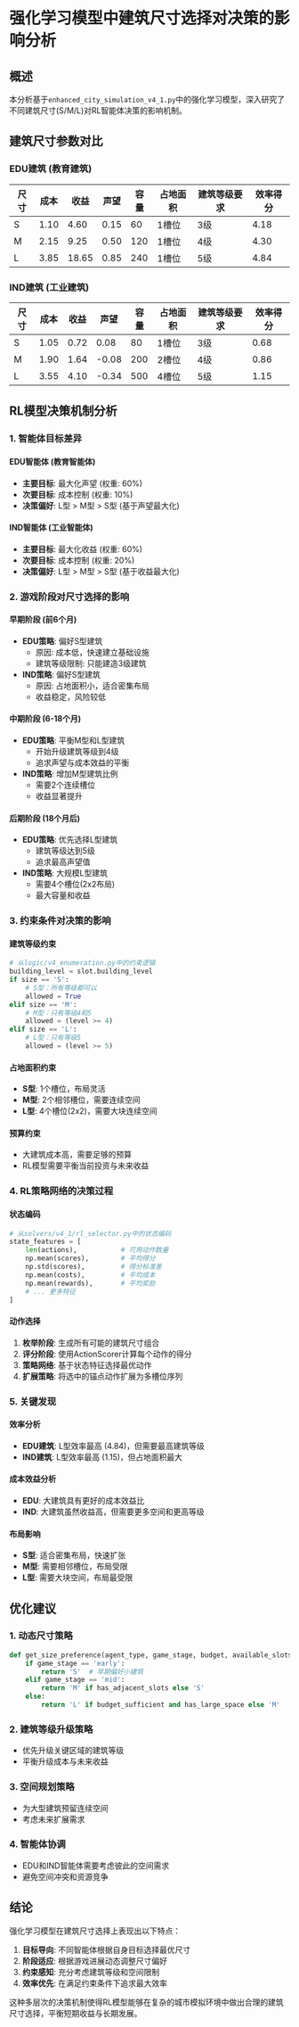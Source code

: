 # 强化学习模型中建筑尺寸选择对决策的影响分析

## 概述

本分析基于`enhanced_city_simulation_v4_1.py`中的强化学习模型，深入研究了不同建筑尺寸(S/M/L)对RL智能体决策的影响机制。

## 建筑尺寸参数对比

### EDU建筑 (教育建筑)

| 尺寸 | 成本 | 收益 | 声望 | 容量 | 占地面积 | 建筑等级要求 | 效率得分 |
|------|------|------|------|------|----------|--------------|----------|
| S    | 1.10 | 4.60 | 0.15 | 60   | 1槽位    | 3级         | 4.18     |
| M    | 2.15 | 9.25 | 0.50 | 120  | 1槽位    | 4级         | 4.30     |
| L    | 3.85 | 18.65| 0.85 | 240  | 1槽位    | 5级         | 4.84     |

### IND建筑 (工业建筑)

| 尺寸 | 成本 | 收益 | 声望 | 容量 | 占地面积 | 建筑等级要求 | 效率得分 |
|------|------|------|------|------|----------|--------------|----------|
| S    | 1.05 | 0.72 | 0.08 | 80   | 1槽位    | 3级         | 0.68     |
| M    | 1.90 | 1.64 | -0.08| 200  | 2槽位    | 4级         | 0.86     |
| L    | 3.55 | 4.10 | -0.34| 500  | 4槽位    | 5级         | 1.15     |

## RL模型决策机制分析

### 1. 智能体目标差异

#### EDU智能体 (教育智能体)
- **主要目标**: 最大化声望 (权重: 60%)
- **次要目标**: 成本控制 (权重: 10%)
- **决策偏好**: L型 > M型 > S型 (基于声望最大化)

#### IND智能体 (工业智能体)
- **主要目标**: 最大化收益 (权重: 60%)
- **次要目标**: 成本控制 (权重: 20%)
- **决策偏好**: L型 > M型 > S型 (基于收益最大化)

### 2. 游戏阶段对尺寸选择的影响

#### 早期阶段 (前6个月)
- **EDU策略**: 偏好S型建筑
  - 原因: 成本低，快速建立基础设施
  - 建筑等级限制: 只能建造3级建筑
- **IND策略**: 偏好S型建筑
  - 原因: 占地面积小，适合密集布局
  - 收益稳定，风险较低

#### 中期阶段 (6-18个月)
- **EDU策略**: 平衡M型和L型建筑
  - 开始升级建筑等级到4级
  - 追求声望与成本效益的平衡
- **IND策略**: 增加M型建筑比例
  - 需要2个连续槽位
  - 收益显著提升

#### 后期阶段 (18个月后)
- **EDU策略**: 优先选择L型建筑
  - 建筑等级达到5级
  - 追求最高声望值
- **IND策略**: 大规模L型建筑
  - 需要4个槽位(2x2布局)
  - 最大容量和收益

### 3. 约束条件对决策的影响

#### 建筑等级约束
```python
# 从logic/v4_enumeration.py中的约束逻辑
building_level = slot.building_level
if size == 'S':
    # S型：所有等级都可以
    allowed = True
elif size == 'M':
    # M型：只有等级4和5
    allowed = (level >= 4)
elif size == 'L':
    # L型：只有等级5
    allowed = (level >= 5)
```

#### 占地面积约束
- **S型**: 1个槽位，布局灵活
- **M型**: 2个相邻槽位，需要连续空间
- **L型**: 4个槽位(2x2)，需要大块连续空间

#### 预算约束
- 大建筑成本高，需要足够的预算
- RL模型需要平衡当前投资与未来收益

### 4. RL策略网络的决策过程

#### 状态编码
```python
# 从solvers/v4_1/rl_selector.py中的状态编码
state_features = [
    len(actions),           # 可用动作数量
    np.mean(scores),        # 平均得分
    np.std(scores),         # 得分标准差
    np.mean(costs),         # 平均成本
    np.mean(rewards),       # 平均奖励
    # ... 更多特征
]
```

#### 动作选择
1. **枚举阶段**: 生成所有可能的建筑尺寸组合
2. **评分阶段**: 使用ActionScorer计算每个动作的得分
3. **策略网络**: 基于状态特征选择最优动作
4. **扩展策略**: 将选中的锚点动作扩展为多槽位序列

### 5. 关键发现

#### 效率分析
- **EDU建筑**: L型效率最高 (4.84)，但需要最高建筑等级
- **IND建筑**: L型效率最高 (1.15)，但占地面积最大

#### 成本效益分析
- **EDU**: 大建筑具有更好的成本效益比
- **IND**: 大建筑虽然收益高，但需要更多空间和更高等级

#### 布局影响
- **S型**: 适合密集布局，快速扩张
- **M型**: 需要相邻槽位，布局受限
- **L型**: 需要大块空间，布局最受限

## 优化建议

### 1. 动态尺寸策略
```python
def get_size_preference(agent_type, game_stage, budget, available_slots):
    if game_stage == 'early':
        return 'S'  # 早期偏好小建筑
    elif game_stage == 'mid':
        return 'M' if has_adjacent_slots else 'S'
    else:
        return 'L' if budget_sufficient and has_large_space else 'M'
```

### 2. 建筑等级升级策略
- 优先升级关键区域的建筑等级
- 平衡升级成本与未来收益

### 3. 空间规划策略
- 为大型建筑预留连续空间
- 考虑未来扩展需求

### 4. 智能体协调
- EDU和IND智能体需要考虑彼此的空间需求
- 避免空间冲突和资源竞争

## 结论

强化学习模型在建筑尺寸选择上表现出以下特点：

1. **目标导向**: 不同智能体根据自身目标选择最优尺寸
2. **阶段适应**: 根据游戏进展动态调整尺寸偏好
3. **约束感知**: 充分考虑建筑等级和空间限制
4. **效率优先**: 在满足约束条件下追求最大效率

这种多层次的决策机制使得RL模型能够在复杂的城市模拟环境中做出合理的建筑尺寸选择，平衡短期收益与长期发展。


